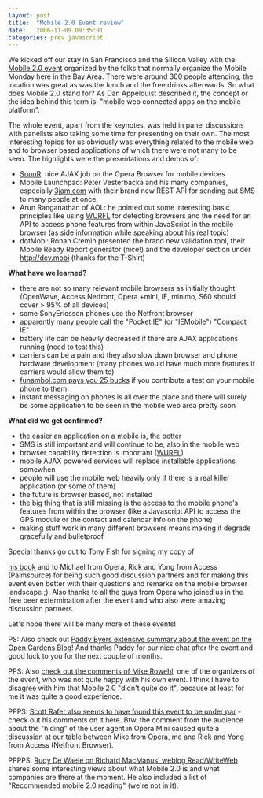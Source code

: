 ```yaml
---
layout: post
title:  "Mobile 2.0 Event review"
date:   2006-11-09 09:35:01
categories: prev javascript
---
```

We kicked off our stay in San Francisco and the Silicon Valley with the <a href="http://www.mobile2event.com/">Mobile 2.0 event</a> organized by the folks that normally organize the Mobile Monday here in the Bay Area. There were around 300 people attending, the location was great as was the lunch and the free drinks afterwards. So what does Mobile 2.0 stand for? As Dan Appelquist described it, the concept or the idea behind this term is: "mobile web connected apps on the mobile platform".

The whole event, apart from the keynotes, was held in panel discussions with panelists also taking some time for presenting on their own. The most interesting topics for us obviously was everything related to the mobile web and to browser based applications of which there were not many to be seen. The highlights were the presentations and demos of:

* <a href="http://www.soonr.com">SoonR</a>: nice AJAX job on the Opera Browser for mobile devices
* Mobile Launchpad: Peter Vesterbacka and his many companies, especially <a href="http://www.3jam.com">3jam.com</a> with their brand new REST API for sending out SMS to many people at once
* Arun Ranganathan of AOL: he pointed out some interesting basic principles like using <a href="http://wurfl.sourceforge.net/">WURFL</a> for detecting browsers and the need for an API to access phone features from within JavaScript in the mobile browser (as side information while speaking about his real topic)
* dotMobi: Ronan Cremin presented the brand new validation tool, their Mobile Ready Report generator (nice!) and the developer section under <a href="http://dev.mobi">http://dev.mobi</a> (thanks for the T-Shirt)

**What have we learned?**

* there are not so many relevant mobile browsers as initially thought (OpenWave, Access Netfront, Opera +mini, IE, minimo, S60 should cover > 95% of all devices)
* some SonyEricsson phones use the Netfront browser
* apparently many people call the "Pocket IE" (or "IEMobile") "Compact IE"
* battery life can be heavily decreased if there are AJAX applications running (need to test this)
* carriers can be a pain and they also slow down browser and phone hardware development (many phones would have much more features if carriers would allow them to)
* <a href="http://www.funambol.com/opensource/phonesniperprogram.html">funambol.com pays you 25 bucks</a> if you contribute a test on your mobile phone to them
* instant messaging on phones is all over the place and there will surely be some application to be seen in the mobile web area pretty soon

**What did we get confirmed?**

* the easier an application on a mobile is, the better
* SMS is still important and will continue to be, also in the mobile web
* browser capability detection is important (<a href="http://wurfl.sourceforge.net/">WURFL</a>)
* mobile AJAX powered services will replace installable applications somewhen
* people will use the mobile web heavily only if there is a real killer application (or some of them)
* the future is browser based, not installed
* the big thing that is still missing is the access to the mobile phone's features from within the browser (like a Javascript API to access the GPS module or the contact and calendar info on the phone)
* making stuff work in many different browsers means making it degrade gracefully and bulletproof

Special thanks go out to Tony Fish for signing my copy of 

<a href="http://www.amazon.com/Mobile-Web-2-0-Innovators-Applications/dp/0954432762/sr=8-1/qid=1163058207/ref=sr_1_1/102-8312733-7552968?ie=UTF8&amp;s=books">his book</a> and to Michael from Opera, Rick and Yong from Access (Palmsource) for being such good discussion partners and for making this event even better with their questions and remarks on the mobile browser landscape ;). Also thanks to all the guys from Opera who joined us in the free beer extermination after the event and who also were amazing discussion partners.

Let's hope there will be many more of these events!


PS: Also check out <a href="http://opengardensblog.futuretext.com/archives/2006/11/mobile20_great.html">Paddy Byers extensive summary about the event on the Open Gardens Blog</a>! And thanks Paddy for our nice chat after the event and good luck to you for the next couple of months.

PPS: Also <a href="http://www.thisismobility.com/blog/?p=225">check out the comments of Mike Rowehl</a>, one of the organizers of the event, who was not quite happy with his own event. I think I have to disagree with him that Mobile 2.0 "didn't quite do it", because at least for me it was quite a good experience.

PPPS: <a href="http://rafer.wirelessink.com/?p=63">Scott Rafer also seems to have found this event to be under par</a> - check out his comments on it here. Btw. the comment from the audience about the "hiding" of the user agent in Opera Mini caused quite a discussion at our table between Mike from Opera, me and Rick and Yong from Access (Netfront Browser).

PPPPS: <a href="http://www.readwriteweb.com/archives/understanding_mobile_2.php">Rudy De Waele on Richard MacManus' weblog Read/WriteWeb</a> shares some interesting views about what Mobile 2.0 is and what companies are there at the moment. He also included a list of "Recommended mobile 2.0 reading" (we're not in it).
